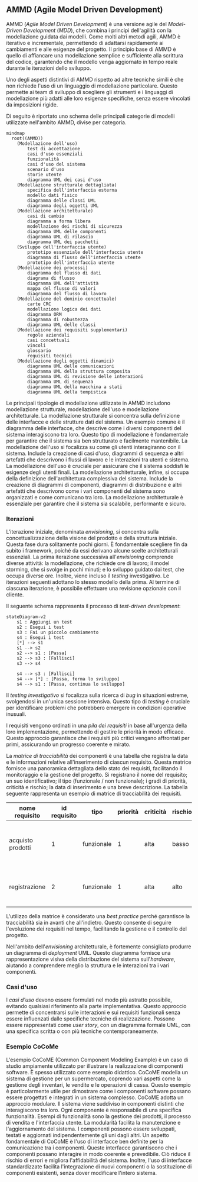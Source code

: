 
## AMMD (Agile Model Driven Development)

AMMD (*Agile Model Driven Development*) è una versione agile del *Model-Driven Development* (*MDD*), che combina i principi dell'agilità con la modellazione guidata dai modelli. Come molti altri metodi agili, AMMD è iterativo e incrementale, permettendo di adattarsi rapidamente ai cambiamenti e alle esigenze del progetto. Il principio base di AMMD è quello di affiancare una modellazione semplice e sufficiente alla scrittura del codice, garantendo che il modello venga aggiornato in tempo reale durante le iterazioni dello sviluppo.

Uno degli aspetti distintivi di AMMD rispetto ad altre tecniche simili è che non richiede l'uso di un linguaggio di modellazione particolare. Questo permette ai team di sviluppo di scegliere gli strumenti e i linguaggi di modellazione più adatti alle loro esigenze specifiche, senza essere vincolati da imposizioni rigide.

Di seguito è riportato uno schema delle principali categorie di modelli utilizzate nell'ambito AMMD, divise per categoria.

```mermaid
mindmap
  root((AMMD))
    (Modellazione dell'uso)
        test di accettazione
        casi d'uso essenziali
        funzionalità
        casi d'uso del sistema
        scenario d'uso
        storie utente
        diagramma UML dei casi d'uso
    (Modellazione strutturale dettagliata)
        specifica dell'interfaccia esterna
        modello dati fisico
        diagramma delle classi UML
        diagramma degli oggetti UML
    (Modellazione architetturale)
        casi di cambio
        diagramma a forma libera
        modellazione dei rischi di sicurezza
        diagramma UML delle componenti
        diagramma UML di rilascio
        diagramma UML dei pacchetti
    (Sviluppo dell'interfaccia utente)
        prototipo essenziale dell'interfaccia utente
        diagramma di flusso dell'interfaccia utente
        prototipo dell'interfaccia utente
    (Modellazione dei processi)
        diagramma del flusso di dati
        diagrama di flusso
        diagramma UML dell'attività
        mappa del flusso di valori
        diagramma del flusso di lavoro
    (Modellazione del dominio concettuale)
        carte CRC
        modellazione logica dei dati
        diagramma ORM
        diagramma di robustezza
        diagramma UML delle classi
    (Modellazione dei requisiti supplementari)
        regole aziendali
        casi concettuali
        vincoli
        glossario
        requisiti tecnici
    (Modellazione degli oggetti dinamici)
        diagramma UML delle comunicazioni
        diagramma UML della struttura composita
        diagramma UML di revisione delle interazioni
        diagramma UML di sequenza
        diagramma UML della macchina a stati
        diagramma UML della tempistica
```

Le principali tipologie di modellazione utilizzate in AMMD includono modellazione strutturale, modellazione dell'uso e modellazione architetturale. La modellazione strutturale si concentra sulla definizione delle interfacce e delle strutture dati del sistema. Un esempio comune è il diagramma delle interfacce, che descrive come i diversi componenti del sistema interagiscono tra loro. Questo tipo di modellazione è fondamentale per garantire che il sistema sia ben strutturato e facilmente mantenibile. La modellazione dell'uso si focalizza su come gli utenti interagiranno con il sistema. Include la creazione di casi d'uso, diagrammi di sequenza e altri artefatti che descrivono i flussi di lavoro e le interazioni tra utenti e sistema. La modellazione dell'uso è cruciale per assicurare che il sistema soddisfi le esigenze degli utenti finali. La modellazione architetturale, infine, si occupa della definizione dell'architettura complessiva del sistema. Include la creazione di diagrammi di componenti, diagrammi di distribuzione e altri artefatti che descrivono come i vari componenti del sistema sono organizzati e come comunicano tra loro. La modellazione architetturale è essenziale per garantire che il sistema sia scalabile, performante e sicuro.

### Iterazioni

L'iterazione iniziale, denominata *envisioning*, si concentra sulla concettualizzazione della visione del prodotto e della struttura iniziale. Questa fase dura solitamente pochi giorni. È fondamentale scegliere fin da subito i framework, poiché da essi derivano alcune scelte architetturali essenziali. La prima iterazione successiva all'*envisioning* comprende diverse attività: la modellazione, che richiede ore di lavoro; il model storming, che si svolge in pochi minuti; e lo sviluppo guidato dai test, che occupa diverse ore. Inoltre, viene incluso il *testing* investigativo. Le iterazioni seguenti adottano lo stesso modello della prima. Al termine di ciascuna iterazione, è possibile effettuare una revisione opzionale con il cliente.

Il seguente schema rappresenta il processo di *test-driven development*:

```mermaid
stateDiagram-v2
	s1 : Aggiungi un test
	s2 : Esegui i test
	s3 : Fai un piccolo cambiamento
	s4 : Esegui i test
	[*] --> s1
	s1 --> s2
	s2 --> s1 : [Passa]
	s2 --> s3 : [Fallisci]
	s3 --> s4
	
	s4 --> s3 : [Fallisci] 
	s4 --> [*] : [Passa, ferma lo sviluppo]
	s4 --> s1 : [Passa, continua lo sviluppo]
```

Il *testing investigativo* si focalizza sulla ricerca di *bug* in situazioni estreme, svolgendosi in un'unica sessione intensiva. Questo tipo di *testing* è cruciale per identificare problemi che potrebbero emergere in condizioni operative inusuali.

I requisiti vengono ordinati in una *pila dei requisiti* in base all'urgenza della loro implementazione, permettendo di gestire le priorità in modo efficace. Questo approccio garantisce che i requisiti più critici vengano affrontati per primi, assicurando un progresso coerente e mirato.

La *matrice di tracciabilità* dei componenti è una tabella che registra la data e le informazioni relative all'inserimento di ciascun requisito. Questa matrice fornisce una panoramica dettagliata dello stato dei requisiti, facilitando il monitoraggio e la gestione del progetto. Si registrano il nome del requisito; un suo identificativo; il tipo (funzionale / non funzionale); i gradi di priorità, criticità e rischio; la data di inserimento e una breve descrizione. La tabella seguente rappresenta un esempio di matrice di tracciabilità dei requisiti.

| nome requisito    | id requisito | tipo       | priorità | criticità | rischio | data           | descrizione                                        | fonte                           | implementazione | requisito padre | requisiti figli |
| ----------------- | ------------ | ---------- | -------- | --------- | ------- | -------------- | -------------------------------------------------- | ------------------------------- | --------------- | --------------- | --------------- |
| acquisto prodotti | 1            | funzionale | 1        | alta      | basso   | 22/06/2005     | deve permettere ai clienti di fare acquisti online | verbale riunione 22/06/2005     |                 |                 | 2,3,4,5         |
| registrazione     | 2            | funzionale | 1        | alta      | alto    | 22/06/2005<br> | deve permettere al cliente nuovo di registrarsi    | verbale riunione 22/06/2005<br> |                 | 1               |                 |


L'utilizzo della matrice è considerato una *best practice* perché garantisce la tracciabilità sia in avanti che all'indietro. Questo consente di seguire l'evoluzione dei requisiti nel tempo, facilitando la gestione e il controllo del progetto.

Nell'ambito dell'*envisioning* architetturale, è fortemente consigliato produrre un diagramma di *deployment* UML. Questo diagramma fornisce una rappresentazione visiva della distribuzione del sistema sull'*hardware*, aiutando a comprendere meglio la struttura e le interazioni tra i vari componenti.

### Casi d'uso

I *casi d'uso* devono essere formulati nel modo più astratto possibile, evitando qualsiasi riferimento alla parte implementativa. Questo approccio permette di concentrarsi sulle interazioni e sui requisiti funzionali senza essere influenzati dalle specifiche tecniche di realizzazione. Possono essere rappresentati come *user story*, con un diagramma formale UML, con una specifica scritta o con più tecniche contemporaneamente.

### Esempio CoCoMe

L'esempio CoCoME (Common Component Modeling Example) è un caso di studio ampiamente utilizzato per illustrare la realizzazione di componenti software. È spesso utilizzato come esempio didattico. CoCoME modella un sistema di gestione per un supermercato, coprendo vari aspetti come la gestione degli inventari, le vendite e le operazioni di cassa. Questo esempio è particolarmente utile per dimostrare come i componenti software possano essere progettati e integrati in un sistema complesso. CoCoME adotta un approccio modulare. Il sistema viene suddiviso in componenti distinti che interagiscono tra loro. Ogni componente è responsabile di una specifica funzionalità. Esempi di funzionalità sono la gestione dei prodotti, il processo di vendita e l'interfaccia utente. La modularità facilita la manutenzione e l'aggiornamento del sistema. I componenti possono essere sviluppati, testati e aggiornati indipendentemente gli uni dagli altri. Un aspetto fondamentale di CoCoME è l'uso di interfacce ben definite per la comunicazione tra i componenti. Queste interfacce garantiscono che i componenti possano interagire in modo coerente e prevedibile. Ciò riduce il rischio di errori e migliora l'affidabilità del sistema. Inoltre, l'uso di interfacce standardizzate facilita l'integrazione di nuovi componenti o la sostituzione di componenti esistenti, senza dover modificare l'intero sistema.

